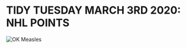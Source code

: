# TIDY TUESDAY MARCH 3RD 2020: NHL POINTS

![OK Measles](https://github.com/loganedmo/tidytuesday/blob/master/20200303/plots/ovechkin_plot.png)